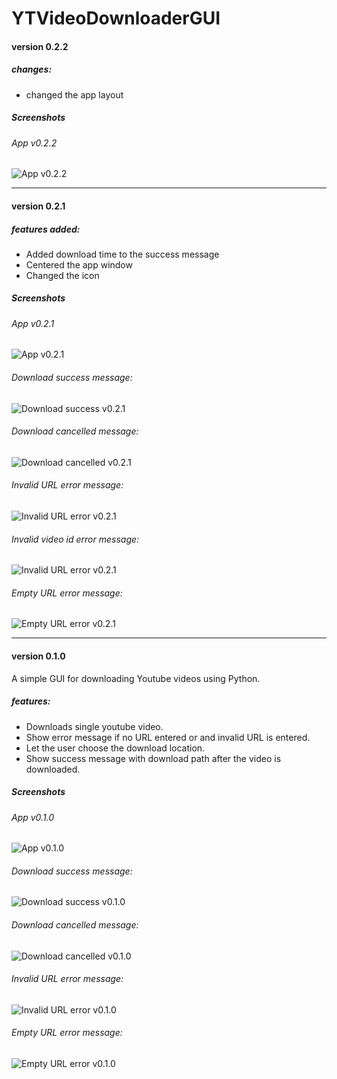 # **YTVideoDownloaderGUI**

#### **version 0.2.2**

##### changes:

* changed the app layout

##### Screenshots

###### App v0.2.2

![App v0.2.2](images/screenshots/v0.2.2/App_v0.2.2.png)

---

#### **version 0.2.1**

##### features added:

* Added download time to the success message
* Centered the app window
* Changed the icon

##### Screenshots

###### App v0.2.1

![App v0.2.1](images/screenshots/v0.2.1/App_v0.2.1.png)

###### Download success message:

![Download success v0.2.1](images/screenshots/v0.2.1/download_success_v0.2.1.png)

###### Download cancelled message:

![Download cancelled v0.2.1](images/screenshots/v0.2.1/download_cancelled_v0.2.1.png)

###### Invalid URL error message:

![Invalid URL error v0.2.1](images/screenshots/v0.2.1/invalid_url_error_v0.2.1.png)

###### Invalid video id error message:

![Invalid URL error v0.2.1](images/screenshots/v0.2.1/invalid_video_id_error_v0.2.1.png)

###### Empty URL error message:

![Empty URL error v0.2.1](images/screenshots/v0.2.1/empty_url_error_v0.2.1.png)

---

#### version 0.1.0

A simple GUI for downloading Youtube videos using Python.

##### features:

* Downloads single youtube video.
* Show error message if no URL entered or and invalid URL is entered.
* Let the user choose the download location.
* Show success message with download path after the video is downloaded.

##### Screenshots

###### App v0.1.0

![App v0.1.0](./images/screenshots/v0.1.0/App_v0.1.0.png)

###### Download success message:

![Download success v0.1.0](./images/screenshots/v0.1.0/download_success_v0.1.0.png)

###### Download cancelled message:

![Download cancelled v0.1.0](./images/screenshots/v0.1.0/download_cancelled_v0.1.0.png)

###### Invalid URL error message:

![Invalid URL error v0.1.0](./images/screenshots/v0.1.0/invalid_url_error_v0.1.0.png)

###### Empty URL error message:

![Empty URL error v0.1.0](./images/screenshots/v0.1.0/empty_url_error_v0.1.0.png)
